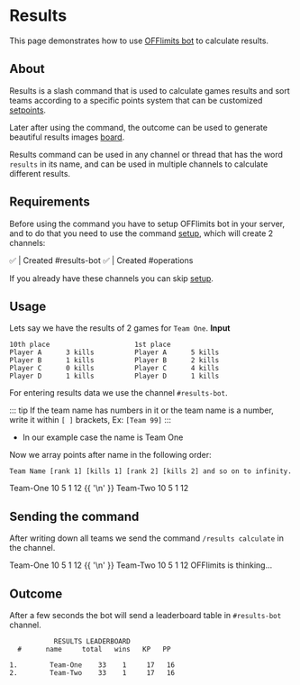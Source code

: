 # Results

This page demonstrates how to use [OFFlimits bot](https://discord.com/oauth2/authorize?client_id=728332591790293044&scope=bot+applications.commands&permissions=268445752&client_id=728332591790293044) to calculate results.

## About

Results is a slash command that is used to calculate games results
and sort teams according to a specific points system that can be
customized [setpoints](/guide/points-system).

Later after using the command, the outcome can be used to generate
beautiful results images [board](/guide/board).

Results command can be used in any channel or thread that has the word `results` in its name, and can be used in multiple channels to calculate different results.

## Requirements

Before using the command you have to setup OFFlimits bot in your
server, and to do that you need to use the command [setup](/guide/setup), which will create 2 channels:

<DiscordMessage :bot="true" profile="bot">
			<template #interactions>
				<DiscordInteraction profile="test" :command="true">setup</DiscordInteraction>
			</template>
✅ | Created <DiscordMention>#results-bot</DiscordMention>
</DiscordMessage>
<DiscordMessage :bot="true" profile="bot">
✅ | Created <DiscordMention>#operations</DiscordMention>
</DiscordMessage>

If you already have these channels you can skip [setup](/guide/setup).

## Usage

Lets say we have the results of 2 games for `Team One`.
**Input**

```txt:no-line-numbers
10th place                     1st place
Player A      3 kills          Player A      5 kills
Player B      1 kills          Player B      2 kills
Player C      0 kills          Player C      4 kills
Player D      1 kills          Player D      1 kills
```

For entering results data we use the channel `#results-bot`.

::: tip
If the team name has numbers in it or the team name is a number, write it within `[ ]` brackets, Ex: `[Team 99]`
:::

- In our example case the name is Team One

Now we array points after name in the following order:

`Team Name [rank 1] [kills 1] [rank 2] [kills 2] and so on to infinity.`

<DiscordMessage profile="test">
<DiscordMarkdown>
Team-One 10 5 1 12
{{ '\n' }}
Team-Two 10 5 1 12
</DiscordMarkdown>
</DiscordMessage>

## Sending the command

After writing down all teams we send the command `/results calculate` in the channel.

<DiscordMessage profile="test" >
<DiscordMarkdown>
Team-One 10 5 1 12
{{ '\n' }}
Team-Two 10 5 1 12
</DiscordMarkdown>
</DiscordMessage>
<DiscordMessage :bot="true" profile="bot">
			<template #interactions>
				<DiscordInteraction profile="test" :ephemeral="true" :command="true">results</DiscordInteraction>
			</template>
			OFFlimits is thinking...
		</DiscordMessage>

## Outcome

After a few seconds the bot will send a leaderboard table in `#results-bot` channel.

<DiscordMessage :bot="true" profile="bot">
			<template #interactions>
				<DiscordInteraction profile="test" :ephemeral="true" :command="true">results</DiscordInteraction>
			</template>
			
```txt:no-line-numbers
           RESULTS LEADERBOARD
  #      name     total   wins   KP   PP

1.        Team-One    33    1     17   16
2.        Team-Two    33    1     17   16

```
</DiscordMessage>
